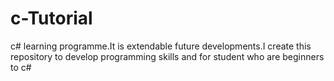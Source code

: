 # c-Tutorial
c# learning programme.It is extendable future developments.I create this repository to develop programming skills and for student who are beginners to c# 
